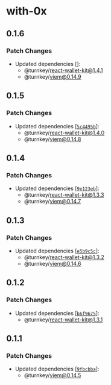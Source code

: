# with-0x

## 0.1.6

### Patch Changes

- Updated dependencies []:
  - @turnkey/react-wallet-kit@1.4.1
  - @turnkey/viem@0.14.9

## 0.1.5

### Patch Changes

- Updated dependencies [[`5c4495b`](https://github.com/tkhq/sdk/commit/5c4495bff1b0abfe3c427ead1b8e1a8d510c8186)]:
  - @turnkey/react-wallet-kit@1.4.0
  - @turnkey/viem@0.14.8

## 0.1.4

### Patch Changes

- Updated dependencies [[`9e123eb`](https://github.com/tkhq/sdk/commit/9e123eb154df7183bef002c7f94c57a72c6ef81b)]:
  - @turnkey/react-wallet-kit@1.3.3
  - @turnkey/viem@0.14.7

## 0.1.3

### Patch Changes

- Updated dependencies [[`e5b9c5c`](https://github.com/tkhq/sdk/commit/e5b9c5c5694b1f4d60c0b8606822bcd6d61da4a3)]:
  - @turnkey/react-wallet-kit@1.3.2
  - @turnkey/viem@0.14.6

## 0.1.2

### Patch Changes

- Updated dependencies [[`b6f9675`](https://github.com/tkhq/sdk/commit/b6f96757356c8b35563e4147d73a99a95e522a64)]:
  - @turnkey/react-wallet-kit@1.3.1

## 0.1.1

### Patch Changes

- Updated dependencies [[`9fbcbba`](https://github.com/tkhq/sdk/commit/9fbcbbafb824a24c4f99b54966920ba78e924025)]:
  - @turnkey/viem@0.14.5
